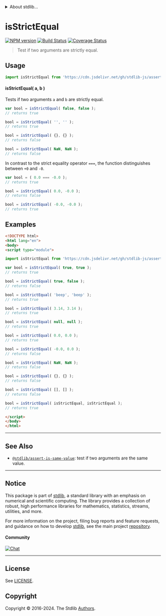 <!--

@license Apache-2.0

Copyright (c) 2018 The Stdlib Authors.

Licensed under the Apache License, Version 2.0 (the "License");
you may not use this file except in compliance with the License.
You may obtain a copy of the License at

   http://www.apache.org/licenses/LICENSE-2.0

Unless required by applicable law or agreed to in writing, software
distributed under the License is distributed on an "AS IS" BASIS,
WITHOUT WARRANTIES OR CONDITIONS OF ANY KIND, either express or implied.
See the License for the specific language governing permissions and
limitations under the License.

-->


<details>
  <summary>
    About stdlib...
  </summary>
  <p>We believe in a future in which the web is a preferred environment for numerical computation. To help realize this future, we've built stdlib. stdlib is a standard library, with an emphasis on numerical and scientific computation, written in JavaScript (and C) for execution in browsers and in Node.js.</p>
  <p>The library is fully decomposable, being architected in such a way that you can swap out and mix and match APIs and functionality to cater to your exact preferences and use cases.</p>
  <p>When you use stdlib, you can be absolutely certain that you are using the most thorough, rigorous, well-written, studied, documented, tested, measured, and high-quality code out there.</p>
  <p>To join us in bringing numerical computing to the web, get started by checking us out on <a href="https://github.com/stdlib-js/stdlib">GitHub</a>, and please consider <a href="https://opencollective.com/stdlib">financially supporting stdlib</a>. We greatly appreciate your continued support!</p>
</details>

# isStrictEqual

[![NPM version][npm-image]][npm-url] [![Build Status][test-image]][test-url] [![Coverage Status][coverage-image]][coverage-url] <!-- [![dependencies][dependencies-image]][dependencies-url] -->

> Test if two arguments are strictly equal.



<section class="usage">

## Usage

```javascript
import isStrictEqual from 'https://cdn.jsdelivr.net/gh/stdlib-js/assert-is-strict-equal@v0.2.2-esm/index.mjs';
```

#### isStrictEqual( a, b )

Tests if two arguments `a` and `b` are strictly equal.

```javascript
var bool = isStrictEqual( false, false );
// returns true

bool = isStrictEqual( '', '' );
// returns true

bool = isStrictEqual( {}, {} );
// returns false

bool = isStrictEqual( NaN, NaN );
// returns false
```

In contrast to the strict equality operator `===`, the function distinguishes between `+0` and `-0`.

<!-- eslint-disable no-compare-neg-zero -->

```javascript
var bool = ( 0.0 === -0.0 );
// returns true

bool = isStrictEqual( 0.0, -0.0 );
// returns false

bool = isStrictEqual( -0.0, -0.0 );
// returns true
```

</section>

<!-- /.usage -->

<section class="examples">

## Examples

<!-- eslint no-undef: "error" -->

```html
<!DOCTYPE html>
<html lang="en">
<body>
<script type="module">

import isStrictEqual from 'https://cdn.jsdelivr.net/gh/stdlib-js/assert-is-strict-equal@v0.2.2-esm/index.mjs';

var bool = isStrictEqual( true, true );
// returns true

bool = isStrictEqual( true, false );
// returns false

bool = isStrictEqual( 'beep', 'beep' );
// returns true

bool = isStrictEqual( 3.14, 3.14 );
// returns true

bool = isStrictEqual( null, null );
// returns true

bool = isStrictEqual( 0.0, 0.0 );
// returns true

bool = isStrictEqual( -0.0, 0.0 );
// returns false

bool = isStrictEqual( NaN, NaN );
// returns false

bool = isStrictEqual( {}, {} );
// returns false

bool = isStrictEqual( [], [] );
// returns false

bool = isStrictEqual( isStrictEqual, isStrictEqual );
// returns true

</script>
</body>
</html>
```

</section>

<!-- /.examples -->

<!-- Section for related `stdlib` packages. Do not manually edit this section, as it is automatically populated. -->

<section class="related">

* * *

## See Also

-   <span class="package-name">[`@stdlib/assert-is-same-value`][@stdlib/assert/is-same-value]</span><span class="delimiter">: </span><span class="description">test if two arguments are the same value.</span>

</section>

<!-- /.related -->

<!-- Section for all links. Make sure to keep an empty line after the `section` element and another before the `/section` close. -->


<section class="main-repo" >

* * *

## Notice

This package is part of [stdlib][stdlib], a standard library with an emphasis on numerical and scientific computing. The library provides a collection of robust, high performance libraries for mathematics, statistics, streams, utilities, and more.

For more information on the project, filing bug reports and feature requests, and guidance on how to develop [stdlib][stdlib], see the main project [repository][stdlib].

#### Community

[![Chat][chat-image]][chat-url]

---

## License

See [LICENSE][stdlib-license].


## Copyright

Copyright &copy; 2016-2024. The Stdlib [Authors][stdlib-authors].

</section>

<!-- /.stdlib -->

<!-- Section for all links. Make sure to keep an empty line after the `section` element and another before the `/section` close. -->

<section class="links">

[npm-image]: http://img.shields.io/npm/v/@stdlib/assert-is-strict-equal.svg
[npm-url]: https://npmjs.org/package/@stdlib/assert-is-strict-equal

[test-image]: https://github.com/stdlib-js/assert-is-strict-equal/actions/workflows/test.yml/badge.svg?branch=v0.2.2
[test-url]: https://github.com/stdlib-js/assert-is-strict-equal/actions/workflows/test.yml?query=branch:v0.2.2

[coverage-image]: https://img.shields.io/codecov/c/github/stdlib-js/assert-is-strict-equal/main.svg
[coverage-url]: https://codecov.io/github/stdlib-js/assert-is-strict-equal?branch=main

<!--

[dependencies-image]: https://img.shields.io/david/stdlib-js/assert-is-strict-equal.svg
[dependencies-url]: https://david-dm.org/stdlib-js/assert-is-strict-equal/main

-->

[chat-image]: https://img.shields.io/gitter/room/stdlib-js/stdlib.svg
[chat-url]: https://app.gitter.im/#/room/#stdlib-js_stdlib:gitter.im

[stdlib]: https://github.com/stdlib-js/stdlib

[stdlib-authors]: https://github.com/stdlib-js/stdlib/graphs/contributors

[umd]: https://github.com/umdjs/umd
[es-module]: https://developer.mozilla.org/en-US/docs/Web/JavaScript/Guide/Modules

[deno-url]: https://github.com/stdlib-js/assert-is-strict-equal/tree/deno
[deno-readme]: https://github.com/stdlib-js/assert-is-strict-equal/blob/deno/README.md
[umd-url]: https://github.com/stdlib-js/assert-is-strict-equal/tree/umd
[umd-readme]: https://github.com/stdlib-js/assert-is-strict-equal/blob/umd/README.md
[esm-url]: https://github.com/stdlib-js/assert-is-strict-equal/tree/esm
[esm-readme]: https://github.com/stdlib-js/assert-is-strict-equal/blob/esm/README.md
[branches-url]: https://github.com/stdlib-js/assert-is-strict-equal/blob/main/branches.md

[stdlib-license]: https://raw.githubusercontent.com/stdlib-js/assert-is-strict-equal/main/LICENSE

<!-- <related-links> -->

[@stdlib/assert/is-same-value]: https://github.com/stdlib-js/assert-is-same-value/tree/esm

<!-- </related-links> -->

</section>

<!-- /.links -->
